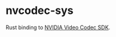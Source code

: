 # nvcodec-sys

Rust binding to [NVIDIA Video Codec SDK](https://developer.nvidia.com/video-codec-sdk).
